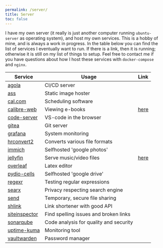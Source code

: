 ```yaml
---
permalink: /server/
title: Server
toc: false
---
```


I have my own server (it really is just another computer running `ubuntu-server` as operating system), and host my own services. 
This is a hobby of mine, and is always a work in progress.
In the table below you can find the list of services I eventually want to run.
If there is a link, then it is running; otherwise it is still on my list of things to setup.
Feel free to contact me if you have questions about how I host these services with `docker-compose` and `nginx`.

| Service                                                         | Usage                                  | Link                                           |
|-----------------------------------------------------------------|----------------------------------------|------------------------------------------------|
| [agola](https://github.com/agola-io/agola)                      | CI/CD server                           |                                                |
| [ass](https://github.com/tycrek/ass)                            | Static image hoster                    |                                                |
| [cal.com](https://github.com/calcom/cal.com)                    | Scheduling software                    |                                                |
| [calibre-web](https://github.com/janeczku/calibre-web)          | Viewing e-books                        | [here](https://dbarenholz.hopto.org/library)   |
| [code-server](https://github.com/coder/code-server)             | VS-code in the browser                 |                                                |
| [gitea](https://github.com/go-gitea/gitea)                      | Git server                             |                                                |
| [grafana](https://github.com/grafana/grafana)                   | System monitoring                      |                                                |
| [hrconvert2](https://github.com/zelon88/HRConvert2)             | Converts various file formats          |                                                |
| [immich](https://github.com/immich-app/immich)                  | Selfhosted 'google photos'             |                                                |
| [jellyfin](https://github.com/jellyfin/jellyfin)                | Serve music/video files                | [here](https://dbarenholz.hopto.org/jellyfin/) |
| [overleaf](https://github.com/overleaf/overleaf)                | Latex editor                           |                                                |
| [pydio-cells](https://github.com/pydio/cells)                   | Selfhosted 'google drive'              |                                                |
| [regexr](https://github.com/gskinner/regexr)                    | Testing regular expressions            |                                                |
| [searx](https://github.com/searx/searx)                         | Privacy respecting search engine       |                                                |
| [send](https://github.com/timvisee/send)                        | Temporary, secure file sharing         |                                                |
| [shlink](https://github.com/shlinkio/shlink)                    | Link shortener with good API           |                                                |
| [siteinspector](https://github.com/siteinspector/siteinspector) | Find spelling issues and broken links  |                                                |
| [sonarqube](https://github.com/SonarSource/sonarqube)           | Code analysis for quality and security |                                                |
| [uptime-kuma](https://github.com/louislam/uptime-kuma)          | Monitoring tool                        |                                                |
| [vaultwarden](https://github.com/dani-garcia/vaultwarden)       | Password manager                       |                                                |
